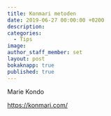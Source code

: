 ```yaml
---
title: Konmari metoden
date: 2019-06-27 00:00:00 +0200
description:
categories:
  - Tips
image:
author_staff_member: set
layout: post
bokaknapp: true
published: true
---
```


Marie Kondo

https://konmari.com/